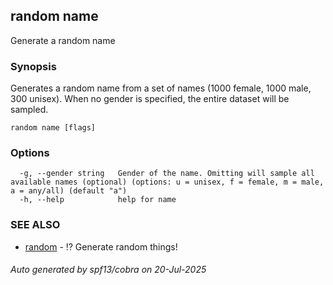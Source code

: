 ## random name

Generate a random name

### Synopsis

Generates a random name from a set of names (1000 female, 1000 male, 300 unisex).
When no gender is specified, the entire dataset will be sampled.

```
random name [flags]
```

### Options

```
  -g, --gender string   Gender of the name. Omitting will sample all available names (optional) (options: u = unisex, f = female, m = male, a = any/all) (default "a")
  -h, --help            help for name
```

### SEE ALSO

* [random](random.md)	 - ⁉️ Generate random things!

###### Auto generated by spf13/cobra on 20-Jul-2025
